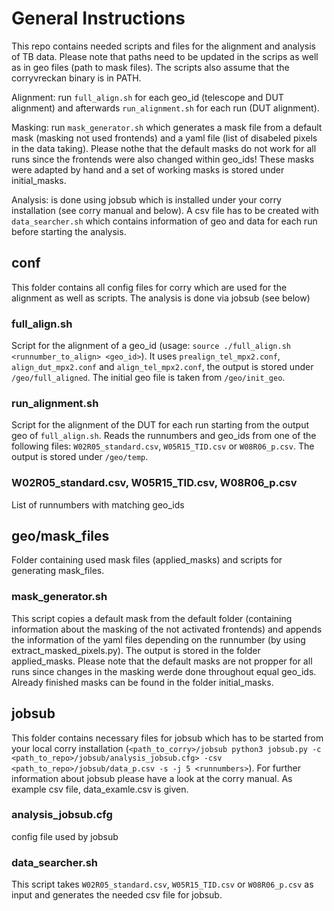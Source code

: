 # General Instructions

This repo contains needed scripts and files for the alignment and analysis of TB data. Please note that paths need to be updated in the scrips as well as in geo files (path to mask files). The scripts also assume that the corryvreckan binary is in PATH. 

Alignment: run `full_align.sh` for each geo_id (telescope and DUT alignment) and afterwards `run_alignment.sh` for each run (DUT alignment).

Masking: run `mask_generator.sh` which generates a mask file from a default mask (masking not used frontends) and a yaml file (list of disabeled pixels in the data taking). Please nothe that the default masks do not work for all runs since the frontends were also changed within geo_ids! These masks were adapted by hand and a set of working masks is stored under initial_masks.

Analysis: is done using jobsub which is installed under your corry installation (see corry manual and below). A csv file has to be created with `data_searcher.sh` which contains information of geo and data for each run before starting the analysis.


## conf

This folder contains all config files for corry which are used for the alignment as well as scripts. The analysis is done via jobsub (see below)

### full_align.sh

Script for the alignment of a geo_id (usage: `source ./full_align.sh <runnumber_to_align> <geo_id>`).
It uses `prealign_tel_mpx2.conf`, `align_dut_mpx2.conf` and `align_tel_mpx2.conf`, the output is stored under `/geo/full_aligned`. The initial geo file is taken from `/geo/init_geo`.

### run_alignment.sh

Script for the alignment of the DUT for each run starting from the output geo of `full_align.sh`. Reads the runnumbers and geo_ids from one of the following files: `W02R05_standard.csv`, `W05R15_TID.csv` or `W08R06_p.csv`. The output is stored under `/geo/temp`.

### W02R05_standard.csv, W05R15_TID.csv, W08R06_p.csv

List of runnumbers with matching geo_ids

## geo/mask_files

Folder containing used mask files (applied_masks) and scripts for generating mask_files.

### mask_generator.sh

This script copies a default mask from the default folder (containing information about the masking of the not activated frontends) and appends the information of the yaml files depending on the runnumber (by using extract_masked_pixels.py). The output is stored in the folder applied_masks. Please note that the default masks are not propper for all runs since changes in the masking werde done throughout equal geo_ids. Already finished masks can be found in the folder initial_masks.

## jobsub

This folder contains necessary files for jobsub which has to be started from your local corry installation (`<path_to_corry>/jobsub python3 jobsub.py -c <path_to_repo>/jobsub/analysis_jobsub.cfg> -csv <path_to_repo>/jobsub/data_p.csv -s -j 5 <runnumbers>`). For further information about jobsub please have a look at the corry manual. As example csv file, data_examle.csv is given.

### analysis_jobsub.cfg

config file used by jobsub

### data_searcher.sh

This script takes `W02R05_standard.csv`, `W05R15_TID.csv` or `W08R06_p.csv` as input and generates the needed csv file for jobsub. 
